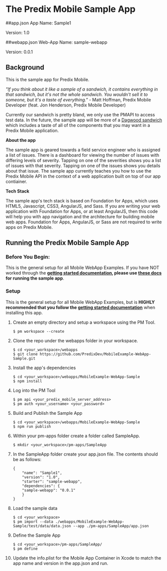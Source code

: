 # The Predix Mobile Sample App
##app.json
App Name: Sample1

Version: 1.0

##webapp.json
Web-App Name: sample-webapp

Version: 0.0.1

## Background
This is the sample app for Predix Mobile.

*"If you think about it like a sample of a sandwich, it contains everything in that sandwich, but it's not the whole sandwich.  You wouldn't sell it to someone, but it's a taste of everything."* - Matt Hoffman, Predix Mobile Developer (feat. Jon Henderson, Predix Mobile Developer)

Currently our sandwich is pretty bland, we only use the PMAPI to access test data.  In the future, the sample app will be more of a [Dagwood sandwich](https://en.wikipedia.org/wiki/Dagwood_sandwich) which includes a taste of all of the components that you may want in a Predix Mobile application.

**About the app**

The sample app is geared towards a field service engineer who is assigned a list of issues.  There is a dashboard for viewing the number of issues with differing levels of severity.  Tapping on one of the severities shows you a list of issues with that severity.  Tapping on one of the issues shows you details about that issue.  The sample app currently teaches you how to use the Predix Mobile API in the context of a web application built on top of our app contiainer.

**Tech Stack**

The sample app's tech stack is based on Foundation for Apps, which uses HTML5, Javascript, CSS3, AngularJS, and Sass.  If you are writing your web application with Foundation for Apps, or at least AngularJS, then this code will help you with app navigation and the architecture for building mobile web apps.  Foundation for Apps, AngularJS, or Sass are not required to write apps on Predix Mobile.

## Running the Predix Mobile Sample App

### Before You Begin:
This is the general setup for all Mobile WebApp Examples.
If you have NOT worked through the **[getting started documentation](https://www.predix.io/docs#EGUzWwcC), please use [these docs](https://www.predix.io/docs#EGUzWwcC) for running the sample app**.

### Setup
This is the general setup for all Mobile WebApp Examples, but is **HIGHLY recommended that you follow the [getting started documentation](https://www.predix.io/docs#EGUzWwcC)** when installing this app.

1. Create an empty directory and setup a workspace using the PM Tool.
   ```
   $ pm workspace --create
   ```

1. Clone the repo under the webapps folder in your workspace.
   ```
   $ cd <your_workspace>/webapps
   $ git clone https://github.com/PredixDev/MobileExample-WebApp-Sample.git
   ```

1. Install the app's dependencies
    ```
    $ cd <your_workspace>/webapps/MobileExample-WebApp-Sample
    $ npm install
    ```

1. Log into the PM Tool
    ```
    $ pm api <your_predix_mobile_server_address>
    $ pm auth <your_username> <your_password>
    ```

1. Build and Publish the Sample App
    ```
    $ cd <your_workspace>/webapps/MobileExample-WebApp-Sample
    $ npm run publish
    ```

1. Within your pm-apps folder create a folder called SampleApp.
    ```
    $ mkdir <your_workspace>/pm-apps/SampleApp
    ```

1. In the SampleApp folder create your app.json file. The contents should be as follows:
    ```
    {
        "name": "Sample1",
        "version": "1.0",
        "starter": "sample-webapp",
        "dependencies": {
        "sample-webapp": "0.0.1"
        }
    }
    ```

1. Load the sample data
    ```
    $ cd <your_workspace>
    $ pm import --data ./webapps/MobileExample-WebApp-Sample/test/data/data.json --app ./pm-apps/SampleApp/app.json
    ```


1. Define the Sample App
    ```
    $ cd <your_workspace>/pm-apps/SampleApp/
    $ pm define
    ```

1. Update the info.plist for the Mobile App Container in Xcode to match the app name and version in the app.json and run.
